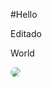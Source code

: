 #Hello

Editado
<p>World</p>
<img src="https://www.w3schools.com/css/paris.jpg" style="border-radius:10px;">